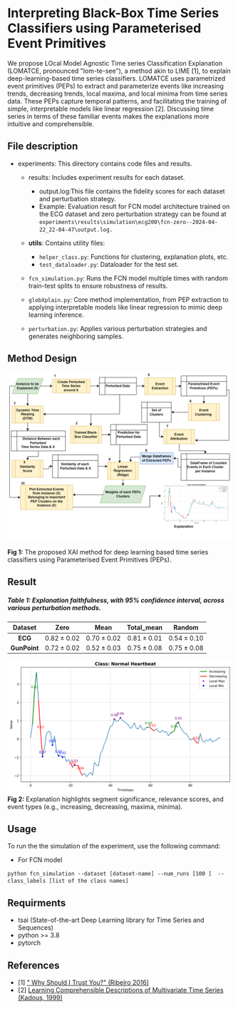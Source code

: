 # Interpreting Black-Box Time Series Classifiers using Parameterised Event Primitives

We propose LOcal Model Agnostic Time series Classification Explanation (LOMATCE, pronounced "lom-te-see"), a method akin to LIME [1], to explain deep-learning-based time series classifiers. LOMATCE uses parametrized event primitives (PEPs) to extract and parameterize events like increasing trends, decreasing trends, local maxima, and local minima from time series data. These PEPs capture temporal patterns, and facilitating the training of simple, interpretable models like linear regression [2]. Discussing time series in terms of these familiar events makes the explanations more intuitive and comprehensible.

## File description

- experiments: This directory contains code files and results.

  - results: Includes experiment results for each dataset.

    - output.log:This file contains the fidelity scores for each dataset and perturbation strategy.

    * Example: Evaluation result for FCN model architecture trained on the ECG dataset and zero perturbation strategy can be found at `experiments\results\simulation\ecg200\fcn-zero--2024-04-22_22-04-47\output.log.`

  - **utils**: Contains utility files:

    - `helper_class.py`: Functions for clustering, explanation plots, etc.
    - `test_dataloader.py`: Dataloader for the test set.

  - `fcn_simulation.py`: Runs the FCN model multiple times with random train-test splits to ensure robustness of results.
  - `globXplain.py`: Core method implementation, from PEP extraction to applying interpretable models like linear regression to mimic deep learning inference.
  - `perturbation.py`: Applies various perturbation strategies and generates neighboring samples.

## Method Design

<!-- <img src="design\lomatce_design.png" alt="Method Design Diagram" width="100%" /> -->

![center w:13in](./design/lomatce_design.png)

**Fig 1:** The proposed XAI method for deep learning based time series classifiers using Parameterised Event Primitives (PEPs).

## Result

##### Table **1**: Explanation faithfulness, with 95% confidence interval, across various perturbation methods.

|   Dataset    |      Zero       |      Mean       |   Total_mean    |     Random      |
| :----------: | :-------------: | :-------------: | :-------------: | :-------------: |
|   **ECG**    | $0.82 \pm 0.02$ | $0.70 \pm 0.02$ | $0.81 \pm 0.01$ | $0.54 \pm 0.10$ |
| **GunPoint** | $0.72 \pm 0.02$ | $0.52 \pm 0.03$ | $0.75 \pm 0.08$ | $0.75 \pm 0.08$ |

![center w:13in](./design/important_features_line_plot.png)
**Fig 2:** Explanation highlights segment significance, relevance scores, and event types (e.g., increasing, decreasing, maxima, minima).

## Usage

To run the the simulation of the experiment, use the following command:

- For FCN model

```
python fcn_simulation --dataset [dataset-name] --num_runs [100 ]  --class_labels [list of the class names]
```

## Requirments

- tsai (State-of-the-art Deep Learning library for Time Series and Sequences)
- python >= 3.8
- pytorch

## References

- [1] [" Why Should I Trust You?" (Ribeiro 2016)](https://dl.acm.org/doi/abs/10.1145/2939672.2939778)
- [2] [Learning Comprehensible Descriptions of Multivariate Time Series (Kadous, 1999)](https://www.researchgate.net/profile/Mohammed-Kadous/publication/2300384_Learning_Comprehensible_Descriptions_of_Multivariate_Time_Series/links/0c960523afe0537bb7000000/Learning-Comprehensible-Descriptions-of-Multivariate-Time-Series.pdf)
